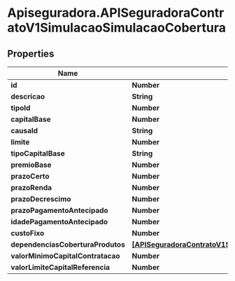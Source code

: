 # Apiseguradora.APISeguradoraContratoV1SimulacaoSimulacaoCobertura

## Properties
Name | Type | Description | Notes
------------ | ------------- | ------------- | -------------
**id** | **Number** |  | [optional] 
**descricao** | **String** |  | [optional] 
**tipoId** | **Number** |  | [optional] 
**capitalBase** | **Number** |  | [optional] 
**causaId** | **String** |  | [optional] 
**limite** | **Number** |  | [optional] 
**tipoCapitalBase** | **String** |  | [optional] 
**premioBase** | **Number** |  | [optional] 
**prazoCerto** | **Number** |  | [optional] 
**prazoRenda** | **Number** |  | [optional] 
**prazoDecrescimo** | **Number** |  | [optional] 
**prazoPagamentoAntecipado** | **Number** |  | [optional] 
**idadePagamentoAntecipado** | **Number** |  | [optional] 
**custoFixo** | **Number** |  | [optional] 
**dependenciasCoberturaProdutos** | [**[APISeguradoraContratoV1SimulacaoSimulacaoDependenciaCoberturaProduto]**](APISeguradoraContratoV1SimulacaoSimulacaoDependenciaCoberturaProduto.md) |  | [optional] 
**valorMinimoCapitalContratacao** | **Number** |  | [optional] 
**valorLimiteCapitalReferencia** | **Number** |  | [optional] 


